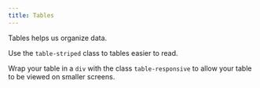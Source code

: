 ```yaml
---
title: Tables
---
```

Tables helps us organize data. 

Use the ```table-striped``` class to tables easier to read. 

Wrap your table in a ```div``` with the class ```table-responsive``` to allow your table to be viewed on smaller screens.